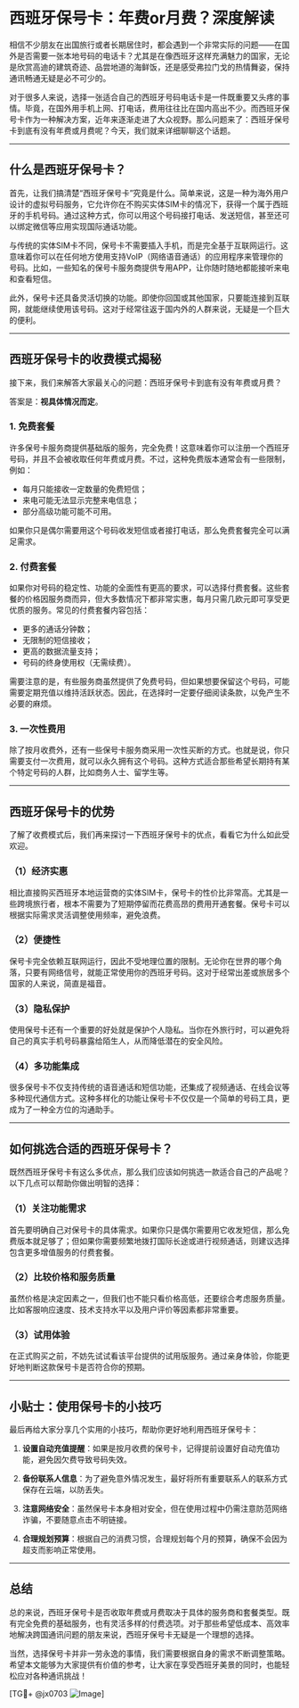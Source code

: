 # 西班牙保号卡：年费or月费？深度解读

相信不少朋友在出国旅行或者长期居住时，都会遇到一个非常实际的问题——在国外是否需要一张本地号码的电话卡？尤其是在像西班牙这样充满魅力的国家，无论是欣赏高迪的建筑奇迹、品尝地道的海鲜饭，还是感受弗拉门戈的热情舞姿，保持通讯畅通无疑是必不可少的。

对于很多人来说，选择一张适合自己的西班牙号码电话卡是一件既重要又头疼的事情。毕竟，在国外用手机上网、打电话，费用往往比在国内高出不少。而西班牙保号卡作为一种解决方案，近年来逐渐走进了大众视野。那么问题来了：西班牙保号卡到底有没有年费或月费呢？今天，我们就来详细聊聊这个话题。

---

## 什么是西班牙保号卡？

首先，让我们搞清楚“西班牙保号卡”究竟是什么。简单来说，这是一种为海外用户设计的虚拟号码服务，它允许你在不购买实体SIM卡的情况下，获得一个属于西班牙的手机号码。通过这种方式，你可以用这个号码接打电话、发送短信，甚至还可以绑定微信等应用实现国际通话功能。

与传统的实体SIM卡不同，保号卡不需要插入手机，而是完全基于互联网运行。这意味着你可以在任何地方使用支持VoIP（网络语音通话）的应用程序来管理你的号码。比如，一些知名的保号卡服务商提供专用APP，让你随时随地都能接听来电和查看短信。

此外，保号卡还具备灵活切换的功能。即使你回国或其他国家，只要能连接到互联网，就能继续使用该号码。这对于经常往返于国内外的人群来说，无疑是一个巨大的便利。

---

## 西班牙保号卡的收费模式揭秘

接下来，我们来解答大家最关心的问题：西班牙保号卡到底有没有年费或月费？

答案是：**视具体情况而定**。

### 1. **免费套餐**
许多保号卡服务商提供基础版的服务，完全免费！这意味着你可以注册一个西班牙号码，并且不会被收取任何年费或月费。不过，这种免费版本通常会有一些限制，例如：
- 每月只能接收一定数量的免费短信；
- 来电可能无法显示完整来电信息；
- 部分高级功能可能不可用。

如果你只是偶尔需要用这个号码收发短信或者接打电话，那么免费套餐完全可以满足需求。

### 2. **付费套餐**
如果你对号码的稳定性、功能的全面性有更高的要求，可以选择付费套餐。这些套餐的价格因服务商而异，但大多数情况下都非常实惠，每月只需几欧元即可享受更优质的服务。常见的付费套餐内容包括：
- 更多的通话分钟数；
- 无限制的短信接收；
- 更高的数据流量支持；
- 号码的终身使用权（无需续费）。

需要注意的是，有些服务商虽然提供了免费号码，但如果想要保留这个号码，可能需要定期充值以维持活跃状态。因此，在选择时一定要仔细阅读条款，以免产生不必要的麻烦。

### 3. **一次性费用**
除了按月收费外，还有一些保号卡服务商采用一次性买断的方式。也就是说，你只需要支付一次费用，就可以永久拥有这个号码。这种方式适合那些希望长期持有某个特定号码的人群，比如商务人士、留学生等。

---

## 西班牙保号卡的优势

了解了收费模式后，我们再来探讨一下西班牙保号卡的优点，看看它为什么如此受欢迎。

### （1）经济实惠
相比直接购买西班牙本地运营商的实体SIM卡，保号卡的性价比非常高。尤其是一些跨境旅行者，根本不需要为了短期停留而花费高昂的费用开通套餐。保号卡可以根据实际需求灵活调整使用频率，避免浪费。

### （2）便捷性
保号卡完全依赖互联网运行，因此不受地理位置的限制。无论你在世界的哪个角落，只要有网络信号，就能正常使用你的西班牙号码。这对于经常出差或旅居多个国家的人来说，简直是福音。

### （3）隐私保护
使用保号卡还有一个重要的好处就是保护个人隐私。当你在外旅行时，可以避免将自己的真实手机号码暴露给陌生人，从而降低潜在的安全风险。

### （4）多功能集成
很多保号卡不仅支持传统的语音通话和短信功能，还集成了视频通话、在线会议等多种现代通信方式。这种多样化的功能让保号卡不仅仅是一个简单的号码工具，更成为了一种全方位的沟通助手。

---

## 如何挑选合适的西班牙保号卡？

既然西班牙保号卡有这么多优点，那么我们应该如何挑选一款适合自己的产品呢？以下几点可以帮助你做出明智的选择：

### （1）关注功能需求
首先要明确自己对保号卡的具体需求。如果你只是偶尔需要用它收发短信，那么免费版本就足够了；但如果你需要频繁地拨打国际长途或进行视频通话，则建议选择包含更多增值服务的付费套餐。

### （2）比较价格和服务质量
虽然价格是决定因素之一，但我们也不能只看价格高低，还要综合考虑服务质量。比如客服响应速度、技术支持水平以及用户评价等因素都非常重要。

### （3）试用体验
在正式购买之前，不妨先试试看该平台提供的试用版服务。通过亲身体验，你能更好地判断这款保号卡是否符合你的预期。

---

## 小贴士：使用保号卡的小技巧

最后再给大家分享几个实用的小技巧，帮助你更好地利用西班牙保号卡：

1. **设置自动充值提醒**：如果是按月收费的保号卡，记得提前设置好自动充值功能，避免因欠费导致号码失效。
   
2. **备份联系人信息**：为了避免意外情况发生，最好将所有重要联系人的联系方式保存在云端，以防丢失。

3. **注意网络安全**：虽然保号卡本身相对安全，但在使用过程中仍需注意防范网络诈骗，不要随意点击不明链接。

4. **合理规划预算**：根据自己的消费习惯，合理规划每个月的预算，确保不会因为超支而影响正常使用。

---

## 总结

总的来说，西班牙保号卡是否收取年费或月费取决于具体的服务商和套餐类型。既有完全免费的基础服务，也有灵活多样的付费选项。对于那些希望低成本、高效率地解决跨国通讯问题的朋友来说，西班牙保号卡无疑是一个理想的选择。

当然，选择保号卡并非一劳永逸的事情，我们需要根据自身的需求不断调整策略。希望本文能够为大家提供有价值的参考，让大家在享受西班牙美景的同时，也能轻松应对各种通讯挑战！

[TG💪+ @jx0703 ![Image](https://github.com/user-attachments/assets/dbca1d08-cadb-493c-b0ec-ad6f7a83f270)]
